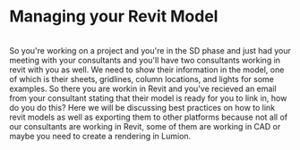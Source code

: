 # Managing your Revit Model
<br> 
So you're working on a project and you're in the SD phase and just had your meeting with your consultants and you'll have two consultants working in revit with you as well. We need to show their information in the model, one of which is their sheets, gridlines, column locations, and lights for some examples. So there you are workin in Revit and you've recieved an email from your consultant stating that their model is ready for you to link in, how do you do this? Here we will be discussing best practices on how to link revit models as well as exporting them to other platforms because not all of our consultants are working in Revit, some of them are working in CAD or maybe you need to create a rendering in Lumion.  
